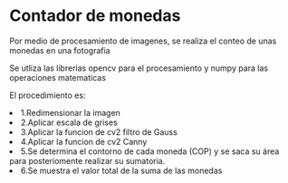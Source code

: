 <h1>Contador de monedas</h1>

<p>Por medio de procesamiento de imagenes, se realiza el conteo de unas monedas en una fotografia</p>
<p>Se utliza las librerias opencv para el procesamiento y numpy para las operaciones matematicas</p>
<p>El procedimiento es:</p>

<li>1.Redimensionar la imagen</li>
<li>2.Aplicar escala de grises</li>
<li>3.Aplicar la funcion de cv2 filtro de Gauss</li>
<li>4.Aplicar la funcion de cv2 Canny</li>
<li>5.Se determina el contorno de cada moneda (COP) y se saca su área para posteriomente realizar su sumatoria.</li>
<li>6.Se muestra el valor total de la suma de las monedas</li>

